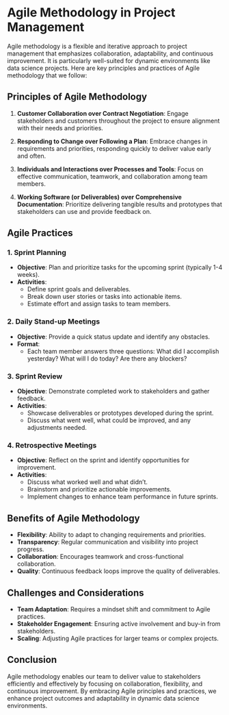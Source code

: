 # Agile Methodology in Project Management

Agile methodology is a flexible and iterative approach to project management that emphasizes collaboration, adaptability, and continuous improvement. It is particularly well-suited for dynamic environments like data science projects. Here are key principles and practices of Agile methodology that we follow:

## Principles of Agile Methodology

1. **Customer Collaboration over Contract Negotiation**: Engage stakeholders and customers throughout the project to ensure alignment with their needs and priorities.

2. **Responding to Change over Following a Plan**: Embrace changes in requirements and priorities, responding quickly to deliver value early and often.

3. **Individuals and Interactions over Processes and Tools**: Focus on effective communication, teamwork, and collaboration among team members.

4. **Working Software (or Deliverables) over Comprehensive Documentation**: Prioritize delivering tangible results and prototypes that stakeholders can use and provide feedback on.

## Agile Practices

### 1. Sprint Planning

- **Objective**: Plan and prioritize tasks for the upcoming sprint (typically 1-4 weeks).
- **Activities**: 
  - Define sprint goals and deliverables.
  - Break down user stories or tasks into actionable items.
  - Estimate effort and assign tasks to team members.

### 2. Daily Stand-up Meetings

- **Objective**: Provide a quick status update and identify any obstacles.
- **Format**: 
  - Each team member answers three questions: What did I accomplish yesterday? What will I do today? Are there any blockers?

### 3. Sprint Review

- **Objective**: Demonstrate completed work to stakeholders and gather feedback.
- **Activities**: 
  - Showcase deliverables or prototypes developed during the sprint.
  - Discuss what went well, what could be improved, and any adjustments needed.

### 4. Retrospective Meetings

- **Objective**: Reflect on the sprint and identify opportunities for improvement.
- **Activities**: 
  - Discuss what worked well and what didn’t.
  - Brainstorm and prioritize actionable improvements.
  - Implement changes to enhance team performance in future sprints.

## Benefits of Agile Methodology

- **Flexibility**: Ability to adapt to changing requirements and priorities.
- **Transparency**: Regular communication and visibility into project progress.
- **Collaboration**: Encourages teamwork and cross-functional collaboration.
- **Quality**: Continuous feedback loops improve the quality of deliverables.

## Challenges and Considerations

- **Team Adaptation**: Requires a mindset shift and commitment to Agile practices.
- **Stakeholder Engagement**: Ensuring active involvement and buy-in from stakeholders.
- **Scaling**: Adjusting Agile practices for larger teams or complex projects.

## Conclusion

Agile methodology enables our team to deliver value to stakeholders efficiently and effectively by focusing on collaboration, flexibility, and continuous improvement. By embracing Agile principles and practices, we enhance project outcomes and adaptability in dynamic data science environments.